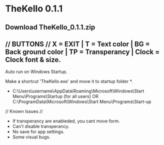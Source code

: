 # TheKello 0.1.1 

Download TheKello_0.1.1.zip
---------------------------
// BUTTONS //
X = EXIT | T = Text color | BG = Back ground color | TP = Transperancy | Clock = Clock font & size.
---------------------------
Auto run on Windows Startup.

Make a shortcut 'TheKello.exe' and move it to  startup folder *.

* C:\Users\username\AppData\Roaming\Microsoft\Windows\Start Menu\Programs\Startup
  (for all users)
OR
C:\ProgramData\Microsoft\Windows\Start Menu\Programs\Start-up

// Known Issues //

- If transperancy are enableded, you cant move form.
- Can't disable transperancy.
- No save for app settings.
- Some visual bugs.
